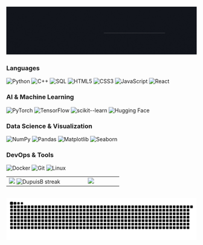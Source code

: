 <!--
  Profile banner (banner.gif)
!-->

![My Banner](https://raw.githubusercontent.com/DupuisB/DupuisB/main/assets/banner_dark.gif)

###  Languages
![Python](https://img.shields.io/badge/-Python-13161D?&logo=Python&logoColor=3776AB) ![C++](https://img.shields.io/badge/-C++-13161D?&logo=c%2b%2b&logoColor=00599C) ![SQL](https://img.shields.io/badge/-SQL-13161D?&logo=MySQL&logoColor=4479A1) ![HTML5](https://img.shields.io/badge/-HTML5-13161D?&logo=HTML5&logoColor=E34F26) ![CSS3](https://img.shields.io/badge/-CSS3-13161D?&logo=CSS3&logoColor=1572B6) ![JavaScript](https://img.shields.io/badge/-JavaScript-13161D?&logo=JavaScript&logoColor=F7DF1E) ![React](https://img.shields.io/badge/-React-13161D?&logo=React&logoColor=61DAFB)

### AI & Machine Learning
![PyTorch](https://img.shields.io/badge/-PyTorch-13161D?&logo=PyTorch&logoColor=EE4C2C) ![TensorFlow](https://img.shields.io/badge/-TensorFlow-13161D?&logo=TensorFlow&logoColor=FF6F00) ![scikit--learn](https://img.shields.io/badge/-scikit--learn-13161D?&logo=scikit-learn&logoColor=F7931E) ![Hugging Face](https://img.shields.io/badge/-Hugging%20Face-13161D?&logo=Hugging%20Face&logoColor=FFAE00)

### Data Science & Visualization
![NumPy](https://img.shields.io/badge/-NumPy-13161D?&logo=NumPy&logoColor=013243) ![Pandas](https://img.shields.io/badge/-Pandas-13161D?&logo=Pandas&logoColor=150458) ![Matplotlib](https://img.shields.io/badge/-Matplotlib-13161D?&logo=Matplotlib&logoColor=313765) ![Seaborn](https://img.shields.io/badge/-Seaborn-13161D?&logo=Seaborn&logoColor=3776AB)

### DevOps & Tools
![Docker](https://img.shields.io/badge/-Docker-13161D?&logo=Docker&logoColor=2496ED) ![Git](https://img.shields.io/badge/-Git-13161D?&logo=Git&logoColor=F05032) ![Linux](https://img.shields.io/badge/-Linux-13161D?&logo=Linux&logoColor=FCC624)

<!-- Github Stats -->

<p align="center">
<table align="center">
<tr>
<td width="50%" align="center">
    <img src="https://github-readme-stats.vercel.app/api?username=DupuisB&show_icons=true&count_private=true&bg_color=13161D&title_color=E0DDD8&text_color=A7A7A7&icon_color=A7A7A7" />
    <img src="https://github-readme-streak-stats.herokuapp.com/?user=DupuisB&background=13161D&stroke=A7A7A7&ring=A7A7A7&fire=A7A7A7&currStreakLabel=A7A7A7&currStreakNum=E0DDD8&sideNums=E0DDD8&dates=A7A7A7" alt="DupuisB streak" />
</td>
<td width="50%" align="center">
    <img src="https://github-readme-stats.anuraghazra1.vercel.app/api/top-langs/?username=DupuisB&langs_count=5&bg_color=13161D&title_color=E0DDD8&text_color=A7A7A7"/>
</td>
</tr>
</table>
</p>
<br>

<img src="https://raw.githubusercontent.com/DupuisB/DupuisB/output/snake.svg" alt="Snake animation" />
